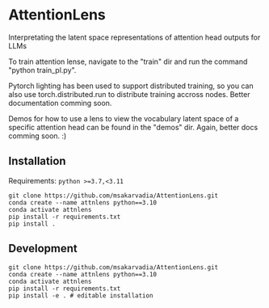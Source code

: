 # AttentionLens
Interpretating the latent space representations of attention head outputs for LLMs

To train attention lense, navigate to the "train" dir and run the command "python train_pl.py".

Pytorch lighting has been used to support distributed training,  so you can also use torch.distributed.run <args> to distribute training accross nodes. Better documentation comming soon.


Demos for how to use a lens to view the vocabulary latent space of a specific attention head can be found in the "demos" dir. Again, better docs comming soon. :)

## Installation

Requirements: 
`python >=3.7,<3.11`

```
git clone https://github.com/msakarvadia/AttentionLens.git
conda create --name attnlens python==3.10
conda activate attnlens
pip install -r requirements.txt
pip install .
```

## Development
```
git clone https://github.com/msakarvadia/AttentionLens.git
conda create --name attnlens python==3.10
conda activate attnlens
pip install -r requirements.txt
pip install -e . # editable installation
```
